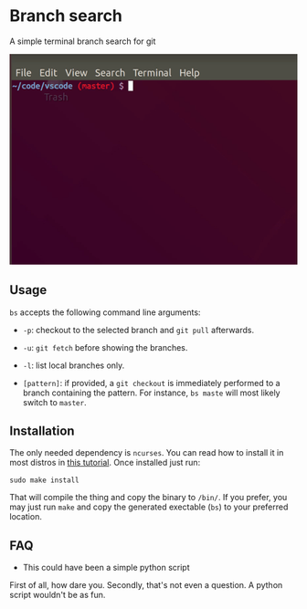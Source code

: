 # Branch search

A simple terminal branch search for git

![example](img.gif)

## Usage

`bs` accepts the following command line arguments:

- `-p`: checkout to the selected branch and `git pull` afterwards.

- `-u`: `git fetch` before showing the branches.

- `-l`: list local branches only.

- `[pattern]`: if provided, a `git checkout` is immediately performed to a branch containing the pattern. For instance, `bs maste` will most likely switch to `master`.

## Installation

The only needed dependency is `ncurses`. You can read
how to install it in most distros in [this tutorial](https://www.osetc.com/en/how-to-install-ncurse-library-in-ubuntu-debian-centos-fedora-linux.html). Once installed just run:


```
sudo make install
```

That will compile the thing and copy the binary to `/bin/`. If you prefer, you may just run `make` and copy the generated exectable (`bs`) to your preferred location.

## FAQ

- This could have been a simple python script

First of all, how dare you. Secondly, that's not even a question. A python script wouldn't be as fun.
